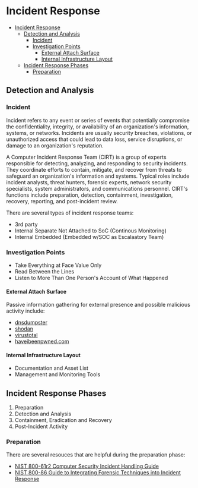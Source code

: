 # Incident Response

- [Incident Response](#incident-response)
  - [Detection and Analysis](#detection-and-analysis)
    - [Incident](#incident)
    - [Investigation Points](#investigation-points)
      - [External Attach Surface](#external-attach-surface)
      - [Internal Infrastructure Layout](#internal-infrastructure-layout)
  - [Incident Response Phases](#incident-response-phases)
    - [Preparation](#preparation)

## Detection and Analysis

### Incident

Incident refers to any event or series of events that potentially compromise the confidentiality, integrity, or availability of an organization's information, systems, or networks. Incidents are usually security breaches, violations, or unauthorized access that could lead to data loss, service disruptions, or damage to an organization's reputation.

A Computer Incident Response Team (CIRT) is a group of experts responsible for detecting, analyzing, and responding to security incidents. They coordinate efforts to contain, mitigate, and recover from threats to safeguard an organization's information and systems. Typical roles include incident analysts, threat hunters, forensic experts, network security specialists, system administrators, and communications personnel. CIRT's functions include preparation, detection, containment, investigation, recovery, reporting, and post-incident review.

There are several types of incident response teams:
- 3rd party
- Internal Separate Not Attached to SoC (Continous Monitoring)
- Internal Embedded (Embedded w/SOC as Escalaatory Team)

### Investigation Points

- Take Everything at Face Value Only
- Read Between the Lines
- Listen to More Than One Person's Account of What Happened

#### External Attach Surface

Passive information gathering for external presence and possible malicious activity include:
- [dnsdumpster](https://dnsdumpster.com/)
- [shodan](https://www.shodan.io/)
- [virustotal](https://www.virustotal.com/gui/home/url)
- [haveibeenpwned.com](https://haveibeenpwned.com/)

#### Internal Infrastructure Layout

- Documentation and Asset List
- Management and Monitoring Tools


## Incident Response Phases

1. Preparation
2. Detection and Analysis
3. Containment, Eradication and Recovery
4. Post-Incident Activity

### Preparation

There are several resouces that are helpful during the preparation phase:
- [NIST 800-61r2 Computer Security Incident Handling Guide](https://csrc.nist.gov/publications/detail/sp/800-61/rev-2/final)
- [NIST 800-86 Guide to Integrating Forensic Techniques into Incident Response](https://csrc.nist.gov/publications/detail/sp/800-86/final)